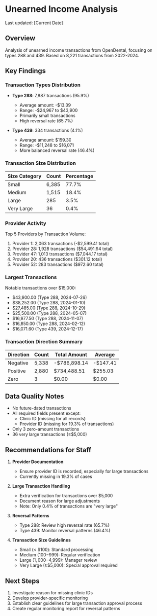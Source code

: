 # Unearned Income Analysis
Last updated: [Current Date]

## Overview
Analysis of unearned income transactions from OpenDental, focusing on types 288 and 439. Based on 8,221 transactions from 2022-2024.

## Key Findings

### Transaction Types Distribution
- **Type 288**: 7,887 transactions (95.9%)
  - Average amount: -$13.39
  - Range: -$24,967 to $43,900
  - Primarily small transactions
  - High reversal rate (65.7%)

- **Type 439**: 334 transactions (4.1%)
  - Average amount: $159.30
  - Range: -$11,248 to $16,071
  - More balanced reversal rate (46.4%)

### Transaction Size Distribution
| Size Category | Count | Percentage |
|---------------|-------|------------|
| Small         | 6,385 | 77.7%      |
| Medium        | 1,515 | 18.4%      |
| Large         | 285   | 3.5%       |
| Very Large    | 36    | 0.4%       |

### Provider Activity
Top 5 Providers by Transaction Volume:
1. Provider 1: 2,063 transactions (-$2,599.41 total)
2. Provider 28: 1,928 transactions ($54,491.94 total)
3. Provider 47: 1,013 transactions ($7,044.17 total)
4. Provider 20: 436 transactions ($301.12 total)
5. Provider 52: 283 transactions ($972.60 total)

### Largest Transactions
Notable transactions over $15,000:
- $43,900.00 (Type 288, 2024-07-26)
- $38,252.00 (Type 288, 2024-01-10)
- $27,485.00 (Type 288, 2024-10-29)
- $25,500.00 (Type 288, 2024-05-07)
- $16,977.50 (Type 288, 2024-11-07)
- $16,850.00 (Type 288, 2024-02-12)
- $16,071.60 (Type 439, 2024-12-17)

### Transaction Direction Summary
| Direction | Count | Total Amount | Average |
|-----------|-------|--------------|---------|
| Negative  | 5,338 | -$786,898.14 | -$147.41 |
| Positive  | 2,880 | $734,488.51  | $255.03  |
| Zero      | 3     | $0.00        | $0.00    |

## Data Quality Notes
- No future-dated transactions
- All required fields present except:
  - Clinic ID (missing for all records)
  - Provider ID (missing for 19.3% of transactions)
- Only 3 zero-amount transactions
- 36 very large transactions (≥$5,000)

## Recommendations for Staff
1. **Provider Documentation**
   - Ensure provider ID is recorded, especially for large transactions
   - Currently missing in 19.3% of cases

2. **Large Transaction Handling**
   - Extra verification for transactions over $5,000
   - Document reason for large adjustments
   - Note: Only 0.4% of transactions are "very large"

3. **Reversal Patterns**
   - Type 288: Review high reversal rate (65.7%)
   - Type 439: Monitor reversal patterns (46.4%)

4. **Transaction Size Guidelines**
   - Small (< $100): Standard processing
   - Medium ($100-$999): Regular verification
   - Large ($1,000-$4,999): Manager review
   - Very Large (≥$5,000): Special approval required

## Next Steps
1. Investigate reason for missing clinic IDs
2. Develop provider-specific monitoring
3. Establish clear guidelines for large transaction approval process
4. Create regular monitoring report for reversal patterns
